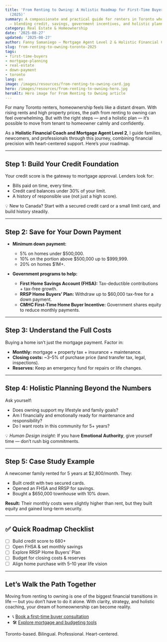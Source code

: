 ```yaml
---
title: 'From Renting to Owning: A Holistic Roadmap for First-Time Buyers in Toronto
  (2025)'
summary: A compassionate and practical guide for renters in Toronto who dream of homeownership
  — blending credit, savings, government incentives, and holistic planning.
category: Real Estate & Homeownership
date: '2025-08-27'
updated: '2025-08-27'
author: Fanny Samaniego — Mortgage Agent Level 2 & Holistic Financial Coach
slug: from-renting-to-owning-toronto-2025
tags:
- first-time-buyers
- mortgage-planning
- real-estate
- down-payment
- toronto
lang: en
image: /images/resources/from-renting-to-owning-card.jpg
hero: /images/resources/from-renting-to-owning-hero.jpg
heroAlt: Hero image for From Renting to Owning article
---
```




For many Toronto renters, homeownership feels like a distant dream. With rising rents and high property prices, the path from renting to owning can feel overwhelming. But with the right steps — and a holistic plan — it’s possible to move from tenant to homeowner calmly and confidently.  

As a **Holistic Financial Coach and Mortgage Agent Level 2**, I guide families, newcomers, and professionals through this journey, combining financial precision with heart-centered support. Here’s your roadmap.  

---

## Step 1: Build Your Credit Foundation

Your credit score is the gateway to mortgage approval. Lenders look for:  
- Bills paid on time, every time.  
- Credit card balances under 30% of your limit.  
- A history of responsible use (not just a high score).  

💡 New to Canada? Start with a secured credit card or a small limit card, and build history steadily.  

---

## Step 2: Save for Your Down Payment

- **Minimum down payment:**  
  - 5% on homes under $500,000.  
  - 10% on the portion above $500,000 up to $999,999.  
  - 20% on homes $1M+.  

- **Government programs to help:**  
  - **First Home Savings Account (FHSA):** Tax-deductible contributions + tax-free growth.  
  - **RRSP Home Buyers’ Plan:** Withdraw up to $60,000 tax-free for a down payment.  
  - **CMHC First-Time Home Buyer Incentive:** Government shares equity to reduce monthly payments.  

---

## Step 3: Understand the Full Costs

Buying a home isn’t just the mortgage payment. Factor in:  
- **Monthly:** mortgage + property tax + insurance + maintenance.  
- **Closing costs:** ~3–5% of purchase price (land transfer tax, legal, inspections).  
- **Reserves:** Keep an emergency fund for repairs or life changes.  

---

## Step 4: Holistic Planning Beyond the Numbers

Ask yourself:  
- Does owning support my lifestyle and family goals?  
- Am I financially and emotionally ready for maintenance and responsibility?  
- Do I want roots in this community for 5+ years?  

💡 *Human Design insight:* If you have **Emotional Authority**, give yourself time — don’t rush big commitments.  

---

## Step 5: Case Study Example

A newcomer family rented for 5 years at $2,800/month. They:  
- Built credit with two secured cards.  
- Opened an FHSA and RRSP for savings.  
- Bought a $650,000 townhouse with 10% down.  

**Result:** Their monthly costs were slightly higher than rent, but they built equity and gained long-term security.  

---

## ✅ Quick Roadmap Checklist

- [ ] Build credit score to 680+  
- [ ] Open FHSA & set monthly savings  
- [ ] Explore RRSP Home Buyers’ Plan  
- [ ] Budget for closing costs & reserves  
- [ ] Align home purchase with 5–10 year life vision  

---

## Let’s Walk the Path Together

Moving from renting to owning is one of the biggest financial transitions in life — but you don’t have to do it alone. With clarity, strategy, and holistic coaching, your dream of homeownership can become reality.  

- 📞 [Book a first-time buyer consultation](/en/contact)  
- 🛠 [Explore mortgage and budgeting tools](/en/tools)  

Toronto-based. Bilingual. Professional. Heart-centered.
